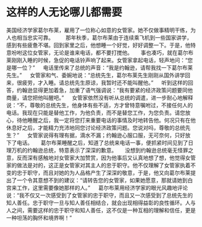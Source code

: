 # 这样的人无论哪儿都需要

美国经济学家葛尔布莱，雇用了一位称心如意的女管家。她不仅做事精明干练，为人也相当忠实可靠。 
　　那年秋季，葛尔布莱由于连续乘飞机到一些国家讲学，感到有些疲惫不堪。回到家里之后，他想睡一个好觉，好好调整一下。于是，他特意吩咐这位女管家，无论是谁来电话，都不要打搅他。 
　  事也凑巧，就在葛尔布莱刚刚入睡的时候，急促的电话铃声响了起来。女管家拿起电话，轻声地问：“您是哪一位？” 
　  电话里传来了总统的声音：“我是约翰逊，请帮我找一下葛尔布莱先生。” 
　  女管家和气、委婉地说：“总统先生，葛尔布莱先生刚刚从国外讲学回来，很疲劳，才入睡。请总统先生原谅，我暂时还不能叫醒他。” 
　  听到这样的回答，约翰逊显得更加着急，加重了语气强调说：“我有要紧的经济政策问题要同他商量，请您把他叫醒吧。” 
　  女管家依然没有听从总统的调遣，进一步耐心地解释说：“不，尊敬的总统先生，他身体有些不适，方才曾特意嘱咐过，不接任何人的电话。我现在只能是替他工作，为他负责，而不是替您工作，为您负责。请您放心，待他睡醒之后，我一定将您打来重要电话的事情及时地转告他。何况只有在他休息好之后，才能精力充沛地同您讨论经济政策问题。您说对吗，尊敬的总统先生？” 
　  女管家说得有理有据，滴水不漏；约翰逊心服口服，无可奈何，只好放下了电话。 
　  葛尔布莱睡醒之后，知道了总统来电话一事，便抓紧时间见到了日理万机的约翰逊总统，特意表示了深深的歉意。 
　  没想到约翰逊总统毫无怪罪之意，反而深有感触地对女管家大加赞赏，因为他事后又认真地想了想，他觉得女管家的做法是对的，这正是女管家对其主人的忠于职守。他不仅理解了女管家执着不变的忠于职守，而且对她的为人品格产生了深深的敬意，于是，他又向葛尔布莱提出了一个令其意想不到的建议：“请转告您的女管家，如果她愿意，那就请她到白宫来工作，这里需要像她那样的人。” 
　  葛尔布莱用经济学家的眼光风趣地评论说：“我不仅又一次感受到了女管家的忠于职守，而且又一次感受到了总统先生的知人善任。忠于职守一旦与知人善任相结合，就会出现相得益彰的良性循环。人与人之间，需要这样的忠于职守和知人善任，这不仅是一种互相的理解和信任，更是一种坦荡的胸怀和境界啊！”
  